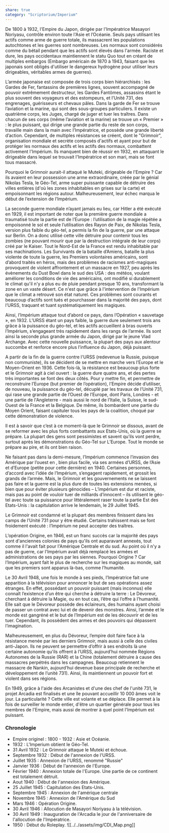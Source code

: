 ```yaml
---
share: true
category: "Scriptorium/Imperium"
---
```


De 1800 à 1932, l'Empire du Japon, dirigée par l'Impératrice Masayori Noriyasu, contrôle environ toute l'Asie et l’Océanie. Seuls pays utilisant les actifs comme arme de guerre totale, ils massacrent les populations autochtones et les guerres sont nombreuses. Les normaux sont considérés comme du bétail pendant que les actifs sont élevés dans l'armée. Raciste et dure, les pays occidentaux maintiennent le statu Quo tout en créant de multiples embargos (Embargo américain de 1870 à 1943, faisant que les japonais sont obligés d'utiliser le dangereux hydrogène pour utiliser leurs dirigeables, véritables armes de guerres).

L’armée japonaise est composée de trois corps bien hiérarchisés : les Gardes de Fer, fantassins de premières lignes, souvent accompagné de pouvoir extrêmement destructeur, les Gardes Fantômes, assassins étant le plus souvent des voyageurs et des estompeurs, et l’Unité 731, des engrenages, guérisseurs et chevaux pâles. Dans la garde de Fer se trouve l’aviation et la marine, qui sont des sous-groupes particuliers. Il existe un quatrième corps, les Juges, chargé de juger et tuer les traîtres. Dans chacun de ses corps (même l’aviation et la marine) se trouve un « Premier » : le plus puissant, qui dirige une grande partie du reste de son corps, travaille main dans la main avec l’Impératrice, et possède une grande liberté d’action. Cependant, de multiples résistances se créent, dont le "Grimnoir", organisation mondiale et secrète composés d'actifs et ayant pour but de protéger les normaux des actifs et les actifs des normaux, combattent activement l'Impérium. Ils manquent bien de réussir en 1932, en attaquant le dirigeable dans lequel se trouvait l'Impératrice et son mari, mais se font tous massacré.

Pourquoi le Grimnoir aurait-il attaqué le Muteki, dirigeable de l'Empire ? Car ils avaient en leur possession une arme extraordinaire, créée par le génial Nikolas Tesla, le Géo-Tel, arme super puissante capable de détruire des villes entières (d'où les zones inhabitables en grises sur la carte) et empoisonnant les régions autour. Malheureusement, leur échec marqua le début de l’extension de l’Impérium.

La seconde guerre mondiale n’ayant jamais eu lieu, car Hitler a été exécuté en 1929, il est important de noter que la première guerre mondiale a traumatisé toute la partie est de l’Europe : l’utilisation de la magie répétée a empoisonné le sol et seule l’utilisation des Rayon de Paix, de Nikolas Tesla, version plus faible du géo-tel, a permis la fin de la guerre, par une attaque sur Berlin. On a donc utilisé cette ville détruire pour contenir tous les zombies (ne pouvant mourir que par la destruction intégrale de leur corps) créé par le Kaiser. Tout le Nord-Est de la France est rendu inhabitable par ses machinations. Les Survivants de la bataille d’Amiens, bataille la plus violente de toute la guerre, les Premiers volontaires américains, sont d’abord traités en héros, mais des problèmes de racismes anti-magiques provoquent de violent affrontement et un massacre en 1927, peu après les évènements du Dust Bowl dans le sud des USA : des météos, voulant améliorer les conditions de vie des américains, ont modifié si durablement le climat qu'il n'y a plus eu de pluie pendant presque 10 ans, transformant la zone en un vaste désert. Ce n'est que grâce à l'intervention de l'Impérium que le climat a retrouvé son état naturel. Ces problèmes sont courants et beaucoup d’actifs sont tués et pourchasser dans la majorité des pays, dont l’URSS, traquant et tuant systématiquement les magiques. 

Ainsi, l’Impérium attaque tout d’abord ce pays, dans l’Opération « sauvetage », en 1932. L’URSS étant un pays faible, la guerre dure seulement trois ans grâce à la puissance du géo-tel, et les actifs accueillent à bras ouverts l’Impérium, s’engageant très rapidement dans les rangs de l’armée. Ils sont ainsi la seconde plus grande armée du Japon, dirigé par le jeune Vlad Archange.  Avec cette nouvelle puissance, la plupart des pays aux alentour succombe et renforce encore plus l’influence du Japon, déjà puissant.

A partir de la fin de la guerre contre l'URSS (redevenue la Russie, puisque non communiste), ils se décident de se mettre en marche vers l’Europe et le Moyen-Orient en 1936. Cette fois-là, la résistance est beaucoup plus forte et le Grimnoir agit à ciel ouvert : la guerre dure quatre ans, et des pertes très importantes se font des deux côtés. Pour y mettre fin, et permettre de reconstruire l’Europe (but premier de l’opération), l’Empire décide d’utiliser, de nouveau, la puissance du géo-tel, décuplé par les travaux de l’Unité 731, qui rase une grande partie de l’Ouest de l’Europe, dont Paris, Londres - et une partie de l'Angleterre - mais aussi le nord de l’Italie, la Suisse, le sud-Ouest de la France et la Belgique. De même, ils bombardent une partie du Moyen Orient, faisant capituler tous les pays de la coalition, choqué par cette démonstration de violence.

Il est à savoir que c’est à ce moment-là que le Grimnoir se dissous, avant de se reformer avec les plus forts combattants aux Etats-Unis, où la guerre se prépare. La plupart des gens sont pessimistes et savent qu’ils vont perdre, surtout après les démonstrations du Géo-Tel sur L’Europe. Tout le monde se prépare au pire, et ils ont bien raison.

Ne faisant pas dans la demi-mesure, l’Impérium commence l’invasion des Amérique par l’ouest en , bien plus facile, via ses armées d’URSS, de l’Asie et d’Europe (petite pour cette dernière) en 1940. Certaines personnes, d’accord avec l’idée de l’Impérium, s’engagent rapidement, et grossit les grands de l’armée. Mais, le Grimnoir et les gouvernements ne se laissent pas faire et la guerre est la plus dure de toutes les extensions menées, si bien que pour éviter plusieurs génocides – L’impérium est dur et raciste, mais pas au point de vouloir tuer de milliards d’innocent – ils utilisent le géo-tel avec toute sa puissance pour littéralement raser toute la partie Est des Etats-Unis : la capitulation arrive le lendemain, le 29 Juillet 1945.

Le Grimnoir est condamné et la plupart des membres finissent dans les camps de l’Unité 731 pour y être étudié. Certains trahissent mais se font froidement exécuté : l’Impérium ne peut accepter des traîtres. 

L’opération Origine, en 1946, est un franc succès car la majorité des pays sont d'anciennes colonies de pays qu'ils ont auparavant annexés, tout comme il l'avait fait pour l'Amérique Centrale et du sud. Au point où il n'y a pas de guerre, car l'Impérium avait déjà remplacé les armées et administrations de ses pays par les siennes. Pourquoi Origine ? Car l’Impérium, ayant fait le plus de recherche sur les magiques au monde, sait que les premiers sont apparus là-bas, comme l’humanité. 

Le 30 Avril 1948, une fois le monde à ses pieds, l’Impératrice fait une apparition à la télévision pour annoncer le but de ses opérations assez étranges. En effet, possédant un pouvoir puissant (mais inconnus) elle connaît l’existence d’un être qui cherche à détruire la terre : Le Dévoreur, cherchant à détruire la Magie, ou en tout cas, l’être qui l’offre à l’humanité. Elle sait que le Dévoreur possède des éclaireurs, des humains ayant choisi de passer un contrat avec lui et de devenir des monstres. Ainsi, l’armée et le monde est gangréné et le but de l’Impérium est de les découvrir et de les tuer. Cependant, ils possèdent des armes et des pouvoirs qui dépassent l’imagination. 

Malheureusement, en plus du Dévoreur, l’empire doit faire face à la résistance menée par les derniers Grimnoir, mais aussi à celle des civiles anti-Japon. Ils ne peuvent se permettre d’offrir à ses endroits là une certaine autonomie qu’ils offrent à l’URSS, aujourd’hui nommée Régions Autonomes de la Russie (RAR) et la Chine (totalement détruire à cause des massacres perpétrés dans les campagnes. Beaucoup retiennent le massacre de Nankin, aujourd’hui devenue base principale de recherche et développement de l’unité 731). Ainsi, ils maintiennent un pouvoir fort et violent dans ses régions.

En 1949, grâce à l'aide des Arcanistes et d'une des chef de l'unité 731, le projet Arcadia est finalisés et une île pouvant accueillir 10 000 âmes voit le jour. La particularité ? Cette ville est volante et se déplace. Elle permet à la fois de surveiller le monde entier, d'être un quartier générale pour tous les membres de l'Empire, mais aussi de montrer à quel point l'Impérium est puissant. 

### Chronologie

- Empire originel : 1800 - 1932 : Asie et Océanie.
- 1932 : L'Imperium obtient le Géo-Tel.
- 31 Avril 1932 : Le Grimnoir attaque le Muteki et échoue.
- Septembre 1932 : Début de l'annexion de l'URSS.
- Juillet 1935 : Annexion de l'URSS, renommé "Russie"
- Janvier 1936 : Début de l'annexion de l'Europe.
- Février 1940 : Annexion totale de l'Europe. Une partie de ce continent est totalement détruit.
- Aout 1940 : Début de l'annexion des Amérique. 
- 25 Juillet 1945 : Capitulation des Etats-Unis.
- Septembre 1945 : Annexion de l'amérique centrale
- Novembre 1945 : Annexion de l'Amérique du Sud
- Mars 1946 : Opération Origine.
- 30 Avril 1946 : Allocution de Masayori Noriyasu à la télévision.
- 30 Avril 1949 : Inauguration de l'Arcadia le jour de l'anniversaire de l'allocution de l'Impératrice. 
- 1950 : Début du Roleplay.
![[../../assets/img/CDI_Map.png]]